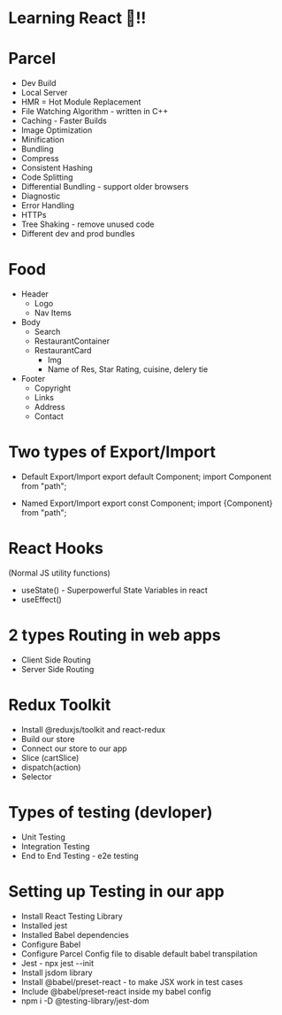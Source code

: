 # Learning React 🚀!!

# Parcel
- Dev Build
- Local Server
- HMR = Hot Module Replacement
- File Watching Algorithm - written in C++
- Caching - Faster Builds
- Image Optimization
- Minification
- Bundling
- Compress
- Consistent Hashing
- Code Splitting
- Differential Bundling - support older browsers
- Diagnostic
- Error Handling
- HTTPs
- Tree Shaking - remove unused code
- Different dev and prod bundles


# Food

- Header
    - Logo
    - Nav Items
- Body
    - Search
    - RestaurantContainer
    - RestaurantCard
        - Img
        - Name of Res, Star Rating, cuisine, delery tie
- Footer
    - Copyright
    - Links
    - Address
    - Contact 


# Two types of Export/Import
- Default Export/Import
  export default Component; import Component from "path";

- Named Export/Import
  export const Component; import {Component} from "path";

# React Hooks
(Normal JS utility functions)

- useState() - Superpowerful State Variables in react
- useEffect()

# 2 types Routing in web apps
- Client Side Routing
- Server Side Routing

# Redux Toolkit
- Install @reduxjs/toolkit and react-redux
- Build our store
- Connect our store to our app
- Slice (cartSlice)
- dispatch(action)
- Selector


# Types of testing (devloper)
- Unit Testing
- Integration Testing
- End to End Testing - e2e testing


# Setting up Testing in our app
- Install React Testing Library
- Installed jest
- Installed Babel dependencies
- Configure Babel
- Configure Parcel Config file to disable default babel transpilation
- Jest - npx jest --init
- Install jsdom library
- Install @babel/preset-react - to make JSX work in test cases
- Include @babel/preset-react inside my babel config
- npm i -D @testing-library/jest-dom